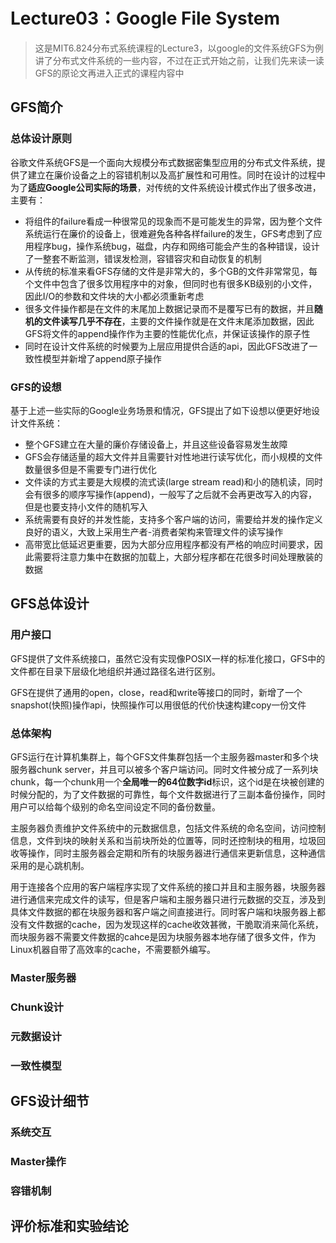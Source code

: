 # Lecture03：Google File System

> 这是MIT6.824分布式系统课程的Lecture3，以google的文件系统GFS为例讲了分布式文件系统的一些内容，不过在正式开始之前，让我们先来读一读GFS的原论文再进入正式的课程内容中

## GFS简介

### 总体设计原则

谷歌文件系统GFS是一个面向大规模分布式数据密集型应用的分布式文件系统，提供了建立在廉价设备之上的容错机制以及高扩展性和可用性。同时在设计的过程中为了**适应Google公司实际的场景**，对传统的文件系统设计模式作出了很多改进，主要有：

- 将组件的failure看成一种很常见的现象而不是可能发生的异常，因为整个文件系统运行在廉价的设备上，很难避免各种各样failure的发生，GFS考虑到了应用程序bug，操作系统bug，磁盘，内存和网络可能会产生的各种错误，设计了一整套不断监测，错误发检测，容错容灾和自动恢复的机制
- 从传统的标准来看GFS存储的文件是非常大的，多个GB的文件非常常见，每个文件中包含了很多饮用程序中的对象，但同时也有很多KB级别的小文件，因此I/O的参数和文件块的大小都必须重新考虑
- 很多文件操作都是在文件的末尾加上数据记录而不是覆写已有的数据，并且**随机的文件读写几乎不存在**，主要的文件操作就是在文件末尾添加数据，因此GFS将文件的append操作作为主要的性能优化点，并保证该操作的原子性
- 同时在设计文件系统的时候要为上层应用提供合适的api，因此GFS改进了一致性模型并新增了append原子操作

### GFS的设想

基于上述一些实际的Google业务场景和情况，GFS提出了如下设想以便更好地设计文件系统：

- 整个GFS建立在大量的廉价存储设备上，并且这些设备容易发生故障
- GFS会存储适量的超大文件并且需要针对性地进行读写优化，而小规模的文件数量很多但是不需要专门进行优化
- 文件读的方式主要是大规模的流式读(large stream read)和小的随机读，同时会有很多的顺序写操作(append)，一般写了之后就不会再更改写入的内容，但是也要支持小文件的随机写入
- 系统需要有良好的并发性能，支持多个客户端的访问，需要给并发的操作定义良好的语义，大致上采用生产者-消费者架构来管理文件的读写操作
- 高带宽比低延迟更重要，因为大部分应用程序都没有严格的响应时间要求，因此需要将注意力集中在数据的加载上，大部分程序都在花很多时间处理散装的数据

## GFS总体设计

### 用户接口

GFS提供了文件系统接口，虽然它没有实现像POSIX一样的标准化接口，GFS中的文件都在目录下层级化地组织并通过路径名进行区别。

GFS在提供了通用的open，close，read和write等接口的同时，新增了一个snapshot(快照)操作api，快照操作可以用很低的代价快速构建copy一份文件

### 总体架构

GFS运行在计算机集群上，每个GFS文件集群包括一个主服务器master和多个块服务器chunk server，并且可以被多个客户端访问。同时文件被分成了一系列块chunk，每一个chunk用一个**全局唯一的64位数字id**标识，这个id是在块被创建的时候分配的，为了文件数据的可靠性，每个文件数据进行了三副本备份操作，同时用户可以给每个级别的命名空间设定不同的备份数量。

主服务器负责维护文件系统中的元数据信息，包括文件系统的命名空间，访问控制信息，文件到块的映射关系和当前块所处的位置等，同时还控制块的租用，垃圾回收等操作，同时主服务器会定期和所有的块服务器进行通信来更新信息，这种通信采用的是心跳机制。

用于连接各个应用的客户端程序实现了文件系统的接口并且和主服务器，块服务器进行通信来完成文件的读写，但是客户端和主服务器只进行元数据的交互，涉及到具体文件数据的都在块服务器和客户端之间直接进行。同时客户端和块服务器上都没有文件数据的cache，因为发现这样的cache收效甚微，干脆取消来简化系统，而块服务器不需要文件数据的cahce是因为块服务器本地存储了很多文件，作为Linux机器自带了高效率的cache，不需要额外编写。

### Master服务器



### Chunk设计



### 元数据设计



### 一致性模型



## GFS设计细节

### 系统交互



### Master操作



### 容错机制



## 评价标准和实验结论